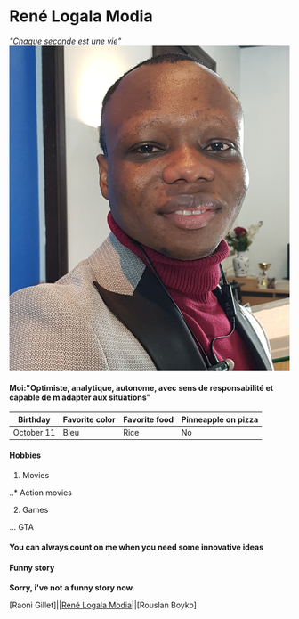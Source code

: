 # René Logala Modia 
_"Chaque seconde est une vie"_
![alt text](https://github.com/logmodia/markdown-challenge/blob/main/img1.jpg "Photo")

#### Moi:"Optimiste, analytique, autonome, avec sens de responsabilité et capable de m’adapter aux situations"

Birthday | Favorite color | Favorite food | Pinneapple on pizza
-------- | -------- | --------| -------- |
October 11 | Bleu | Rice | No

#### Hobbies

1. Movies

..* Action movies

2. Games

... GTA

#### You can always count on me when you need some innovative ideas

#### Funny story
**Sorry, i've not a funny story now.**

[Raoni Gillet]||[René Logala Modia](https://github.com/logmodia/markdown-challenge)||[Rouslan Boyko]
